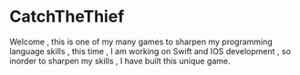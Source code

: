 # CatchTheThief
Welcome , this is one of my many games to sharpen my programming language skills , this time , I am working on Swift and IOS development , so inorder to sharpen my skills , I have built this unique game.
